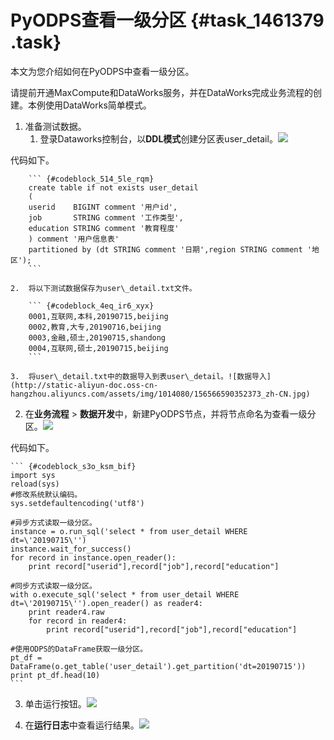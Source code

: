 # PyODPS查看一级分区 {#task_1461379 .task}

本文为您介绍如何在PyODPS中查看一级分区。

请提前开通MaxCompute和DataWorks服务，并在DataWorks完成业务流程的创建。本例使用DataWorks简单模式。

1.  准备测试数据。 
    1.  登录Dataworks控制台，以**DDL模式**创建分区表user\_detail。![](http://static-aliyun-doc.oss-cn-hangzhou.aliyuncs.com/assets/img/1161778/156566590254070_zh-CN.jpg)

 代码如下。

        ``` {#codeblock_514_5le_rqm}
        create table if not exists user_detail
        (
        userid    BIGINT comment '用户id',
        job       STRING comment '工作类型',
        education STRING comment '教育程度'
        ) comment '用户信息表'
        partitioned by (dt STRING comment '日期',region STRING comment '地区');
        ```

    2.  将以下测试数据保存为user\_detail.txt文件。 

        ``` {#codeblock_4eq_ir6_xyx}
        0001,互联网,本科,20190715,beijing
        0002,教育,大专,20190716,beijing
        0003,金融,硕士,20190715,shandong
        0004,互联网,硕士,20190715,beijing
        ```

    3.  将user\_detail.txt中的数据导入到表user\_detail。![数据导入](http://static-aliyun-doc.oss-cn-hangzhou.aliyuncs.com/assets/img/1014080/156566590352373_zh-CN.jpg)


2.  在**业务流程** \> **数据开发**中，新建PyODPS节点，并将节点命名为查看一级分区。![](http://static-aliyun-doc.oss-cn-hangzhou.aliyuncs.com/assets/img/1161778/156566590354007_zh-CN.jpg)

 代码如下。

    ``` {#codeblock_s3o_ksm_bif}
    import sys
    reload(sys)
    #修改系统默认编码。
    sys.setdefaultencoding('utf8')
    
    #异步方式读取一级分区。
    instance = o.run_sql('select * from user_detail WHERE dt=\'20190715\'')
    instance.wait_for_success()
    for record in instance.open_reader():
        print record["userid"],record["job"],record["education"]
    
    #同步方式读取一级分区。
    with o.execute_sql('select * from user_detail WHERE dt=\'20190715\'').open_reader() as reader4:
        print reader4.raw
        for record in reader4:
            print record["userid"],record["job"],record["education"]
    
    #使用ODPS的DataFrame获取一级分区。
    pt_df = DataFrame(o.get_table('user_detail').get_partition('dt=20190715'))
    print pt_df.head(10)
    ```

3.  单击运行按钮。![](http://static-aliyun-doc.oss-cn-hangzhou.aliyuncs.com/assets/img/1161778/156566590454008_zh-CN.jpg)


4.  在**运行日志**中查看运行结果。![](http://static-aliyun-doc.oss-cn-hangzhou.aliyuncs.com/assets/img/1161778/156566590454026_zh-CN.jpg)



